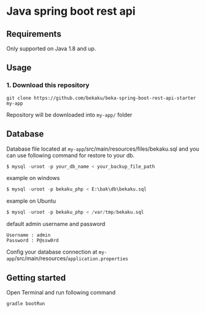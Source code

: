 # Java spring boot rest api

Requirements
------------

Only supported on Java 1.8 and up.

## Usage

### 1. Download this repository
```
git clone https://github.com/bekaku/beka-spring-boot-rest-api-starter my-app
```

Repository will be downloaded into `my-app/` folder
## Database

Database file located at `my-app`/src/main/resources/files/bekaku.sql and you can use following command for restore to your db.

```sql
$ mysql -uroot -p your_db_name < your_backup_file_path
```
example on windows
```sql
$ mysql -uroot -p bekaku_php < E:\bak\db\bekaku.sql
```
example on Ubuntu
```sql
$ mysql -uroot -p bekaku_php < /var/tmp/bekaku.sql
```
default admin username and password
```
Username : admin
Password : P@ssw0rd
```
Config your database connection at `my-app`/src/main/resources/`application.properties`

## Getting started

Open Terminal and run following command 

```
gradle bootRun
```
